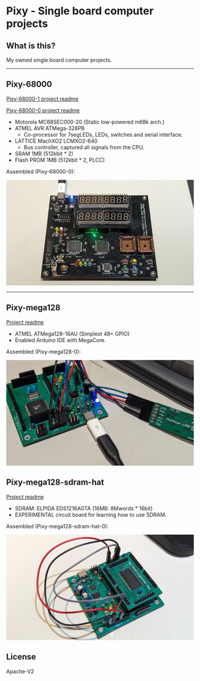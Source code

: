 # Pixy - Single board computer projects

## What is this?

My owned single board computer projects.

----

## Pixy-68000

[Pixy-68000-1 project readme](Pixy-68000/Pixy-68000-1/README.md)

[Pixy-68000-0 project readme](Pixy-68000/Pixy-68000-0/README.md)

* Motorola MC68SEC000-20 (Static low-powered m68k arch.)
* ATMEL AVR ATMega-328PB
  * Co-processor for 7segLEDs, LEDs, switches and serial interface.
* LATTICE MachXO2 LCMXO2-640
  * Bus controller, captured all signals from the CPU.
* SRAM 1MB (512kbit * 2)
* Flash PROM 1MB (512kbit * 2, PLCC)

Assembled (Pixy-68000-0):

![Pixy-68000-0](Pixy-68000/Pixy-68000-0/Images/Pixy-68000-0-photo.jpg)

----

## Pixy-mega128

[Project readme](Pixy-mega128/README.md)

* ATMEL ATMega128-16AU (Simplest 48+ GPIO)
* Enabled Arduino IDE with MegaCore.

Assembled (Pixy-mega128-0):

![Pixy-mega128-0](Pixy-mega128/Images/Pixy-mega128-0-1.jpg)

## Pixy-mega128-sdram-hat

[Project readme](Pixy-mega128-sdram-hat/README.md)

* SDRAM: ELPIDA EDS1216AGTA (16MB: 8Mwords * 16bit)
* EXPERIMENTAL circuit board for learning how to use SDRAM.

Assembled (Pixy-mega128-sdram-hat-0):

![Pixy-mega128-sdram-hat-0](Pixy-mega128-sdram-hat/Images/Pixy-mega128-sdram-hat-0-power.jpg)

## License

Apache-V2
